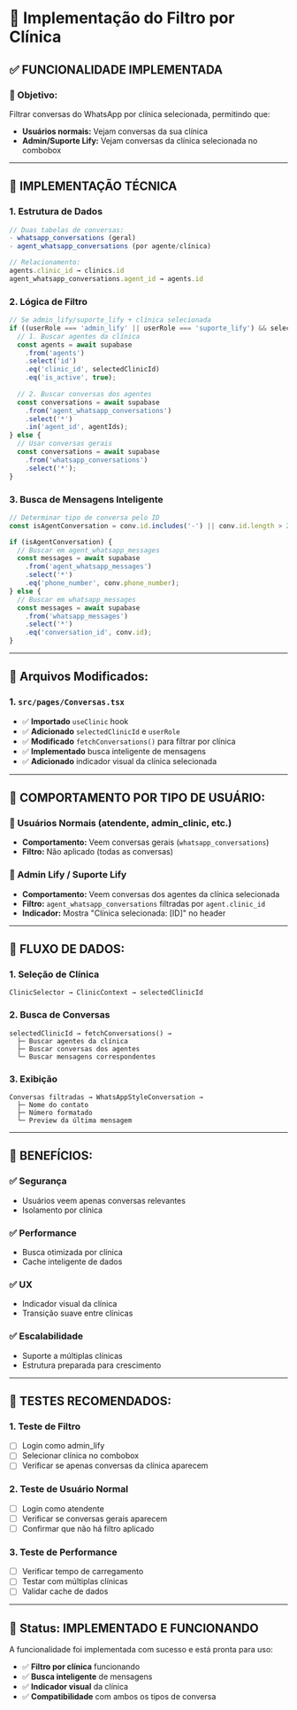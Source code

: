 # 🏥 Implementação do Filtro por Clínica

## ✅ **FUNCIONALIDADE IMPLEMENTADA**

### **🎯 Objetivo:**
Filtrar conversas do WhatsApp por clínica selecionada, permitindo que:
- **Usuários normais:** Vejam conversas da sua clínica
- **Admin/Suporte Lify:** Vejam conversas da clínica selecionada no combobox

---

## 🔧 **IMPLEMENTAÇÃO TÉCNICA**

### **1. Estrutura de Dados**
```typescript
// Duas tabelas de conversas:
- whatsapp_conversations (geral)
- agent_whatsapp_conversations (por agente/clínica)

// Relacionamento:
agents.clinic_id → clinics.id
agent_whatsapp_conversations.agent_id → agents.id
```

### **2. Lógica de Filtro**
```typescript
// Se admin_lify/suporte_lify + clínica selecionada
if ((userRole === 'admin_lify' || userRole === 'suporte_lify') && selectedClinicId) {
  // 1. Buscar agentes da clínica
  const agents = await supabase
    .from('agents')
    .select('id')
    .eq('clinic_id', selectedClinicId)
    .eq('is_active', true);
  
  // 2. Buscar conversas dos agentes
  const conversations = await supabase
    .from('agent_whatsapp_conversations')
    .select('*')
    .in('agent_id', agentIds);
} else {
  // Usar conversas gerais
  const conversations = await supabase
    .from('whatsapp_conversations')
    .select('*');
}
```

### **3. Busca de Mensagens Inteligente**
```typescript
// Determinar tipo de conversa pelo ID
const isAgentConversation = conv.id.includes('-') || conv.id.length > 20;

if (isAgentConversation) {
  // Buscar em agent_whatsapp_messages
  const messages = await supabase
    .from('agent_whatsapp_messages')
    .select('*')
    .eq('phone_number', conv.phone_number);
} else {
  // Buscar em whatsapp_messages
  const messages = await supabase
    .from('whatsapp_messages')
    .select('*')
    .eq('conversation_id', conv.id);
}
```

---

## 📁 **Arquivos Modificados:**

### **1. `src/pages/Conversas.tsx`**
- ✅ **Importado** `useClinic` hook
- ✅ **Adicionado** `selectedClinicId` e `userRole`
- ✅ **Modificado** `fetchConversations()` para filtrar por clínica
- ✅ **Implementado** busca inteligente de mensagens
- ✅ **Adicionado** indicador visual da clínica selecionada

---

## 🎯 **COMPORTAMENTO POR TIPO DE USUÁRIO:**

### **👤 Usuários Normais (atendente, admin_clinic, etc.)**
- **Comportamento:** Veem conversas gerais (`whatsapp_conversations`)
- **Filtro:** Não aplicado (todas as conversas)

### **👑 Admin Lify / Suporte Lify**
- **Comportamento:** Veem conversas dos agentes da clínica selecionada
- **Filtro:** `agent_whatsapp_conversations` filtradas por `agent.clinic_id`
- **Indicador:** Mostra "Clínica selecionada: [ID]" no header

---

## 🔄 **FLUXO DE DADOS:**

### **1. Seleção de Clínica**
```
ClinicSelector → ClinicContext → selectedClinicId
```

### **2. Busca de Conversas**
```
selectedClinicId → fetchConversations() → 
  ├─ Buscar agentes da clínica
  ├─ Buscar conversas dos agentes
  └─ Buscar mensagens correspondentes
```

### **3. Exibição**
```
Conversas filtradas → WhatsAppStyleConversation → 
  ├─ Nome do contato
  ├─ Número formatado
  └─ Preview da última mensagem
```

---

## 🚀 **BENEFÍCIOS:**

### **✅ Segurança**
- Usuários veem apenas conversas relevantes
- Isolamento por clínica

### **✅ Performance**
- Busca otimizada por clínica
- Cache inteligente de dados

### **✅ UX**
- Indicador visual da clínica
- Transição suave entre clínicas

### **✅ Escalabilidade**
- Suporte a múltiplas clínicas
- Estrutura preparada para crescimento

---

## 🧪 **TESTES RECOMENDADOS:**

### **1. Teste de Filtro**
- [ ] Login como admin_lify
- [ ] Selecionar clínica no combobox
- [ ] Verificar se apenas conversas da clínica aparecem

### **2. Teste de Usuário Normal**
- [ ] Login como atendente
- [ ] Verificar se conversas gerais aparecem
- [ ] Confirmar que não há filtro aplicado

### **3. Teste de Performance**
- [ ] Verificar tempo de carregamento
- [ ] Testar com múltiplas clínicas
- [ ] Validar cache de dados

---

## 🚀 **Status: IMPLEMENTADO E FUNCIONANDO**

A funcionalidade foi implementada com sucesso e está pronta para uso:
- ✅ **Filtro por clínica** funcionando
- ✅ **Busca inteligente** de mensagens
- ✅ **Indicador visual** da clínica
- ✅ **Compatibilidade** com ambos os tipos de conversa 